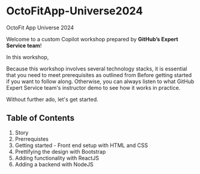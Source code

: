 # OctoFitApp-Universe2024
OctoFit App Universe 2024

Welcome to a custom Copilot workshop prepared by **GitHub’s Expert Service team**! 

In this workshop, 

Because this workshop involves several technology stacks, it is essential that you need to meet prerequisites as outlined from Before getting started if you want to follow along. Otherwise, you can always listen to what GitHub Expert Service team's instructor demo to see how it works in practice.

Without further ado, let's get started.

## Table of Contents

1. Story
2. Prerrequistes
3. Getting started - Front end setup with HTML and CSS
4. Prettifying the design with Bootstrap
5. Adding functionality with ReactJS
6. Adding a backend with NodeJS
